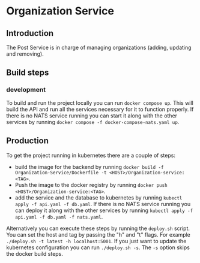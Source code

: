 ﻿# Organization Service

## Introduction
The Post Service is in charge of managing organizations (adding, updating and removing).


## Build steps

### development
To build and run the project locally you can run `docker compose up`.
This will build the API and run all the services necessary for it to function properly.
If there is no NATS service running you can start it along with the other services by running  `docker compose -f docker-compose-nats.yaml up`.

## Production
To get the project running in kubernetes there are a couple of steps:
- build the image for the backend by running `docker build -f Organization-Service/Dockerfile -t <HOST>/Organization-service:<TAG>`.
- Push the image to the docker registry by running `docker push <HOST>/Organization-service:<TAG>`.
- add the service and the database to kubernetes by running `kubectl apply -f api.yaml -f db.yaml`. 
If there is no NATS service running you can deploy it along with the other services by running `kubectl apply -f api.yaml -f db.yaml -f nats.yaml`.


Alternatively you can execute these steps by running the `deploy.sh` script. You can set the host and tag by passing the "h" and "t" flags. For example `./deploy.sh -t latest -h localhost:5001`.
If you just want to update the kubernetes configuration you can run `./deploy.sh -s`. 
The `-s` option skips the docker build steps.